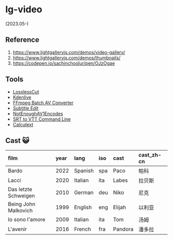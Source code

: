 # lg-video

(2023.05-)

## Reference

1. https://www.lightgalleryjs.com/demos/video-gallery/  
2. https://www.lightgalleryjs.com/demos/thumbnails/
3. https://codepen.io/sachinchoolur/pen/OJzOgae

## Tools

- [LosslessCut](https://github.com/mifi/lossless-cut)
- [Kdenlive](https://kdenlive.org)
- [FFmpeg Batch AV Converter](https://github.com/eibol/ffmpeg_batch)
- [Subtitle Edit](https://nikse.dk/subtitleedit)
- [NotEnoughAV1Encodes](https://github.com/Alkl58/NotEnoughAV1Encodes)
- [SRT to VTT Command Line](https://github.com/nwoltman/srt-to-vtt-cl)
- [Calcutext](https://github.com/jaredreich/calcutext)

## Cast 😺

| film                 | year | lang    | iso | cast    | cast_zh-cn |
| :-                   | :-   | :-      | :-  | :-      | :-         |
| Bardo                | 2022 | Spanish | spa | Paco    | 帕科       |
| Lacci                | 2020 | Italian | ita | Labes   | 拉贝斯     |
| Das letzte Schweigen | 2010 | German  | deu | Niko    | 尼克       |
| Being John Malkovich | 1999 | English | eng | Elijah  | 以利亚     |
| Io sono l'amore      | 2009 | Italian | ita | Tom     | 汤姆       |
| L'avenir             | 2016 | French  | fra | Pandora | 潘多拉     |
